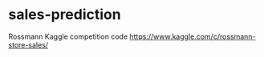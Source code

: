 # sales-prediction
Rossmann Kaggle competition code
https://www.kaggle.com/c/rossmann-store-sales/


